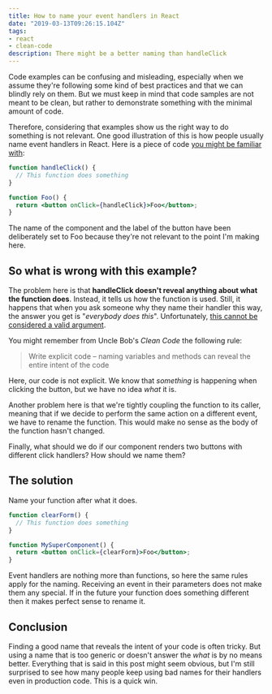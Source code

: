 ```yaml
---
title: How to name your event handlers in React
date: "2019-03-13T09:26:15.104Z"
tags: 
- react
- clean-code
description: There might be a better naming than handleClick
---
```


Code examples can be confusing and misleading, especially when we assume they're following some kind of best practices 
and that we can blindly rely on them.
But we must keep in mind that code samples are not meant to be clean, but rather to demonstrate something with the
minimal amount of code.

Therefore, considering that examples show us the right way to do something
is not relevant. One good illustration of this is how people usually name event handlers
in React. Here is a piece of code [you might be familiar with](https://reactjs.org/docs/handling-events.html):

```jsx
function handleClick() {
  // This function does something
}

function Foo() {
  return <button onClick={handleClick}>Foo</button>;
}
```

The name of the component and the label of the button have been
deliberately set to Foo because they're not relevant to the point I'm making here.

## So what is wrong with this example?

The problem here is that **handleClick doesn't reveal anything about what the function does**.
Instead, it tells us how the function is used. Still, it happens that when you ask someone why they name
their handler this way, the answer you get is "*everybody does this*". Unfortunately, [this cannot be considered a valid
argument](https://en.wikipedia.org/wiki/Argumentum_ad_populum).

You might remember from Uncle Bob's *Clean Code* the following rule:
> Write explicit code – naming variables and methods can reveal the entire intent of the code

Here, our code is not explicit. We know that *something* is happening when clicking the button, but we have
no idea *what* it is.

Another problem here is that we're tightly coupling the function to its caller, meaning that
if we decide to perform the same action on a different event, we have to
rename the function. This would make no sense as the body of the function hasn't changed.

Finally, what should we do if our component renders two buttons with different click handlers? How should we name them?

## The solution

Name your function after what it does.

```jsx
function clearForm() {
  // This function does something
}

function MySuperComponent() {
  return <button onClick={clearForm}>Foo</button>;
}
```

Event handlers are nothing more than functions, so here the same rules apply for the naming.
Receiving an event in their parameters does not make them any special.
If in the future your function does something different then it makes perfect sense
to rename it. 

## Conclusion

Finding a good name that reveals the intent of your code is often tricky. But using a
name that is too generic or doesn't answer the *what* is by no means better.
Everything that is said in this post might seem obvious, but I'm still surprised to see how many people keep using 
bad names for their handlers even in production code. This is a quick win.